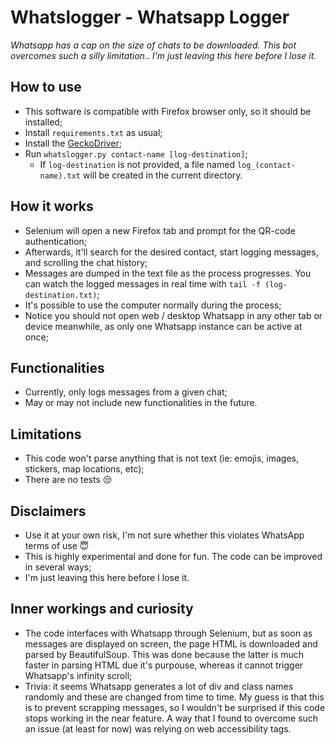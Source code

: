 # Whatslogger - Whatsapp Logger

_Whatsapp has a cap on the size of chats to be downloaded. This bot overcomes such a silly limitation.. I'm just leaving this here before I lose it._

## How to use
- This software is compatible with Firefox browser only, so it should be installed;
- Install `requirements.txt` as usual;
- Install the [GeckoDriver](https://github.com/mozilla/geckodriver/releases);
- Run `whatslogger.py contact-name [log-destination]`;
  - If `log-destination` is not provided, a file named `log_(contact-name).txt` will be created in the current directory.

## How it works
- Selenium will open a new Firefox tab and prompt for the QR-code authentication;
- Afterwards, it'll search for the desired contact, start logging messages, and scrolling the chat history;
- Messages are dumped in the text file as the process progresses. You can watch the logged messages in real time with `tail -f (log-destination.txt)`;
- It's possible to use the computer normally during the process;
- Notice you should not open web / desktop Whatsapp in any other tab or device meanwhile, as only one Whatsapp instance can be active at once;

## Functionalities
- Currently, only logs messages from a given chat;
- May or may not include new functionalities in the future.

## Limitations
- This code won't parse anything that is not text (ie: emojis, images, stickers, map locations, etc);
- There are no tests :unamused:

## Disclaimers
- Use it at your own risk, I'm not sure whether this violates WhatsApp terms of use :innocent:
- This is highly experimental and done for fun. The code can be improved in several ways;
- I'm just leaving this here before I lose it.

## Inner workings and curiosity
- The code interfaces with Whatsapp through Selenium, but as soon as messages are displayed on screen, the page HTML is downloaded and parsed by BeautifulSoup. This was done because the latter is much faster in parsing HTML due it's purpouse, whereas it cannot trigger Whatsapp's infinity scroll;
- Trivia: it seems Whatsapp generates a lot of div and class names randomly and these are changed from time to time. My guess is that this is to prevent scrapping messages, so I wouldn't be surprised if this code stops working in the near feature. A way that I found to overcome such an issue (at least for now) was relying on web accessibility tags.
